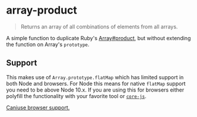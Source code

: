 # array-product

> Returns an array of all combinations of elements from all arrays.

A simple function to duplicate Ruby's [Array#product](https://ruby-doc.org/core-2.7.1/Array.html#method-i-product), but without extending the function on Array's `prototype`.

## Support

This makes use of `Array.prototype.flatMap` which has limited support in both Node and browsers. For Node this means for native `flatMap` support you need to be above Node 10.x. If you are using this for browsers either polyfill the functionality with your favorite tool or [`core-js`](https://github.com/zloirock/core-js).

[Caniuse browser support.](https://github.com/zloirock/core-js)
